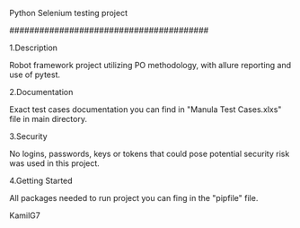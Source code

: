 Python Selenium testing project

########################################

1.Description

Robot framework project utilizing PO methodology, with allure reporting and use of pytest.

2.Documentation

Exact test cases documentation you can find in "Manula Test Cases.xlxs" file in main directory.

3.Security

No logins, passwords, keys or tokens that could pose potential security risk was used in this project.

4.Getting Started

All packages needed to run project you can fing in the "pipfile" file.

KamilG7
